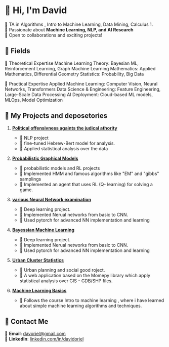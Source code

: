 # 🚀 Hi, I'm David

🔹 TA in Algorithms , Intro to Machine Learning, Data Mining, Calculus 1.     
🔹 Passionate about **Machine Learning, NLP, and AI Research**  
🔹 Open to collaborations and exciting projects!

## 📌 Fields

🔹 Theoretical Expertise
Machine Learning Theory: Bayesian ML, Reinforcement Learning, Graph Machine Learning
Mathematics: Applied Mathematics, Differential Geometry
Statistics: Probability, Big Data

🔹 Practical Expertise
Applied Machine Learning: Computer Vision, Neural Networks, Transformers
Data Science & Engineering: Feature Engineering, Large-Scale Data Processing
AI Deployment: Cloud-based ML models, MLOps, Model Optimization

## 📌 My Projects and deposetories
1. **[Political offensivness againts the judical athority](https://github.com/morbea/LegalJudgingSystemAnalysis)**
   - 🔹 NLP project
   - 🔹 fine-tuned Hebrew-Bert model for analysis.
   - 🔹 Applied statistical analysis over the data

2. **[Probabilistic Graphical Models](https://github.com/DavidOriel/Probability-Methods-In-AI-)**
   - 🔹 probabilistic models and RL projects 
   - 🔹 Implemented HMM and famous algorithms like "EM" and "gibbs" samplings
   - 🔹 Implemented an agent that uses RL (Q- learning) for solving a game. 

3. **[various Neural Network examination](https://github.com/DavidOriel/Adv.-computational-learning-and-data-analysis)**
   - 🔹 Deep learning project.
   - 🔹 Implemented Nerual networks from basic to CNN.
   - 🔹 Used pytorch for advanced NN implementation and learning
4. **[Bayessian Machine Learning](https://github.com/DavidOriel/Adv.-computational-learning-and-data-analysis)**
   - 🔹 Deep learning project.
   - 🔹 Implemented Nerual networks from basic to CNN.
   - 🔹 Used pytorch for advanced NN implementation and learning 
5. **[Urban Cluster Statistics](https://github.com/amirkl91/ClusterOn)**
   - 🔹 Urban planning and social good roject.
   - 🔹 A web application based on the Momepy library which apply statistical analysis over GIS - GDB/SHP files.

6. **[Machine Learning Basics](https://github.com/DavidOriel/IML)**
   - 🔹 Follows the course Intro to machine learning , where i have learned about simple machine learning algorithms and techniques.

## 📌 Contact Me
📧 **Email**: davoriel@gmail.com  
🔗 **LinkedIn**: [linkedin.com/in/davidoriel](https://www.linkedin.com/in/davidoriel/)

